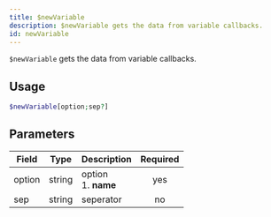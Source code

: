 ```yaml
---
title: $newVariable 
description: $newVariable gets the data from variable callbacks.
id: newVariable
---
```


`$newVariable` gets the data from variable callbacks.

## Usage

```php
$newVariable[option;sep?]
```

## Parameters 


| Field     | Type    | Description                                        | Required |
|-----------|---------|----------------------------------------------------| :------: |
| option    | string  | option <br /> 1. **name**                            | yes      |
| sep    | string  | seperator                           | no      |
